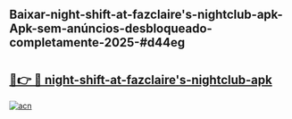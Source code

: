 ## Baixar-night-shift-at-fazclaire's-nightclub-apk-Apk-sem-anúncios-desbloqueado-completamente-2025-#d44eg

# <h2><a href="https://ainizakaria.my?title=night-shift-at-fazclaire's-nightclub-apk&ref=22M">🔗👉 🔴 night-shift-at-fazclaire's-nightclub-apk</a></h2>

[![acn](https://github.com/user-attachments/assets/0f9c940e-d8b0-45ae-aac7-cd30a18b3e1c)](https://ainizakaria.my?title=night-shift-at-fazclaire's-nightclub-apk&ref=22M)

